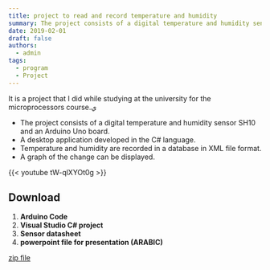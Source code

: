 ```yaml
---
title: project to read and record temperature and humidity
summary: The project consists of a digital temperature and humidity sensor SH10 and an Arduino Uno board.
date: 2019-02-01
draft: false
authors:
  - admin
tags:
  - program
  - Project
---
```

 
 It is a project that I did while studying at the university for the microprocessors course.ي

- The project consists of a digital temperature and humidity sensor SH10 and an Arduino Uno board.
- A desktop application developed in the C# language.
- Temperature and humidity are recorded in a database in XML file format.
- A graph of the change can be displayed.

{{< youtube tW-qlXYOt0g >}}

## Download

1. **Arduino Code**
2. **Visual Studio C# project**
3. **Sensor datasheet**
4. **powerpoint file for presentation (ARABIC)**

[zip file](\tah\TAH.zip)
